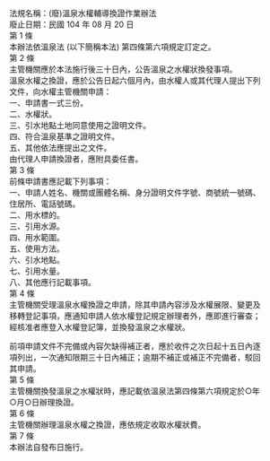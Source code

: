 法規名稱：(廢)溫泉水權輔導換證作業辦法  
廢止日期：民國 104 年 08 月 20 日  
第 1 條  
本辦法依溫泉法 (以下簡稱本法) 第四條第六項規定訂定之。  
第 2 條  
主管機關應於本法施行後三十日內，公告溫泉之水權狀換發事項。  
溫泉水權之換證，應於公告日起六個月內，由水權人或其代理人提出下列  
文件，向水權主管機關申請：  
一、申請書一式三份。  
二、水權狀。  
三、引水地點土地同意使用之證明文件。  
四、符合溫泉基準之證明文件。  
五、其他依法應提出之文件。  
由代理人申請換證者，應附具委任書。  
第 3 條  
前條申請書應記載下列事項：  
一、申請人姓名、機關或團體名稱、身分證明文件字號、商號統一號碼、  
住居所、電話號碼。  
二、用水標的。  
三、引用水源。  
四、用水範圍。  
五、使用方法。  
六、引水地點。  
七、引用水量。  
八、其他應行記載事項。  
第 4 條  
主管機關受理溫泉水權換證之申請，除其申請內容涉及水權展限、變更及  
移轉登記事項，應通知申請人依水權登記規定辦理者外，應即進行審查；  
經核准者應登入水權登記簿，並換發溫泉之水權狀。  


前項申請文件不完備或內容欠缺得補正者，應於收件之次日起十五日內逐  
項列出，一次通知限期三十日內補正；逾期不補正或補正不完備者，駁回  
其申請。  
第 5 條  
主管機關換發溫泉之水權狀時，應記載依溫泉法第四條第六項規定於○年  
○月○日辦理換證。  
第 6 條  
主管機關辦理溫泉水權之換證，應依規定收取水權狀費。  
第 7 條  
本辦法自發布日施行。  


